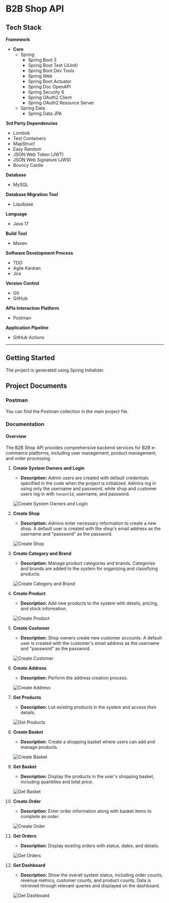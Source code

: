 # B2B Shop API

## Tech Stack

**Framework**

* **Core**
    * Spring
        * Spring Boot 3
        * Spring Boot Test (JUnit)
        * Spring Boot Dev Tools
        * Spring Web
        * Spring Boot Actuator
        * Spring Doc OpenAPI
        * Spring Security 6
        * Spring OAuth2 Client
        * Spring OAuth2 Resource Server
    * Spring Data
        * Spring Data JPA

**3rd Party Dependencies**

* Lombok
* Test Containers
* MapStruct
* Easy Random
* JSON Web Token (JWT)
* JSON Web Signature (JWS)
* Bouncy Castle

**Database**

* MySQL

**Database Migration Tool**

* Liquibase

**Language**

* Java 17

**Build Tool**

* Maven

**Software Development Process**

* TDD
* Agile Kanban
* Jira

**Version Control**

* Git
* GitHub

**APIs Interaction Platform**

* Postman

**Application Pipeline**

* GitHub Actions

---

## Getting Started

The project is generated using Spring Initializer.

## Project Documents

### Postman

You can find the Postman collection in the main project file.

### Documentation

#### Overview

The B2B Shop API provides comprehensive backend services for B2B e-commerce platforms, including user management, product management, and order processing.

1. **Create System Owners and Login**
   - **Description:** Admin users are created with default credentials specified in the code when the project is initialized. Admins log in using only the username and password, while shop and customer users log in with `tenantId`, username, and password.
   
   ![Create System Owners and Login](/screenshots/1_Create_system_owners_and_login.png?raw=true)

2. **Create Shop**
   - **Description:** Admins enter necessary information to create a new shop. A default user is created with the shop's email address as the username and "password" as the password.
   
   ![Create Shop](/screenshots/2_Create_shop.png?raw=true)

3. **Create Category and Brand**
   - **Description:** Manage product categories and brands. Categories and brands are added to the system for organizing and classifying products.
   
   ![Create Category and Brand](/screenshots/3_Category_and_brand.png?raw=true)

4. **Create Product**
   - **Description:** Add new products to the system with details, pricing, and stock information.
   
   ![Create Product](/screenshots/4_Create_product.png?raw=true)

5. **Create Customer**
   - **Description:** Shop owners create new customer accounts. A default user is created with the customer's email address as the username and "password" as the password.
   
   ![Create Customer](/screenshots/5_Create_customer.png?raw=true)

6. **Create Address**
   - **Description:** Perform the address creation process.
   
   ![Create Address](/screenshots/6_Create_address.png?raw=true)

7. **Get Products**
   - **Description:** List existing products in the system and access their details.
   
   ![Get Products](/screenshots/7_Get_products.png?raw=true)

8. **Create Basket**
   - **Description:** Create a shopping basket where users can add and manage products.
   
   ![Create Basket](/screenshots/8_Create_basket.png?raw=true)

9. **Get Basket**
   - **Description:** Display the products in the user's shopping basket, including quantities and total price.
   
   ![Get Basket](/screenshots/9_Get_basket.png?raw=true)

10. **Create Order**
    - **Description:** Enter order information along with basket items to complete an order.
    
    ![Create Order](/screenshots/10_Create_order.png?raw=true)

11. **Get Orders**
    - **Description:** Display existing orders with status, dates, and details.
    
    ![Get Orders](/screenshots/11_Get_orders.png?raw=true)

12. **Get Dashboard**
    - **Description:** Show the overall system status, including order counts, revenue metrics, customer counts, and product counts. Data is retrieved through relevant queries and displayed on the dashboard.
    
    ![Get Dashboard](/screenshots/12_Get_dashboard.png?raw=true)

